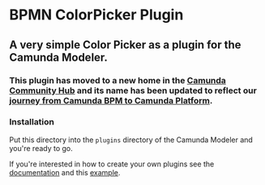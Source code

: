 # BPMN ColorPicker Plugin

## A very simple Color Picker as a plugin for the Camunda Modeler.

### This plugin has moved to a new home in the [Camunda Community Hub](https://github.com/camunda-community-hub/camunda-modeler-plugin-color-picker) and its name has been updated to reflect our [journey from Camunda BPM to Camunda Platform](https://camunda.com/blog/2021/04/the-journey-from-camunda-bpm-to-camunda-platform).

### Installation
Put this directory into the `plugins` directory of the Camunda Modeler and you're ready to go.

If you're interested in how to create your own plugins see the [documentation](https://github.com/camunda/camunda-modeler/tree/547-plugins/docs/plugins) and this [example](https://github.com/camunda/camunda-modeler-plugin-example).
